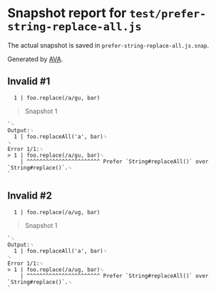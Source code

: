 # Snapshot report for `test/prefer-string-replace-all.js`

The actual snapshot is saved in `prefer-string-replace-all.js.snap`.

Generated by [AVA](https://avajs.dev).

## Invalid #1
      1 | foo.replace(/a/gu, bar)

> Snapshot 1

    `␊
    Output:␊
      1 | foo.replaceAll('a', bar)␊
    ␊
    Error 1/1:␊
    > 1 | foo.replace(/a/gu, bar)␊
        | ^^^^^^^^^^^^^^^^^^^^^^^ Prefer `String#replaceAll()` over `String#replace()`.␊
    `

## Invalid #2
      1 | foo.replace(/a/ug, bar)

> Snapshot 1

    `␊
    Output:␊
      1 | foo.replaceAll('a', bar)␊
    ␊
    Error 1/1:␊
    > 1 | foo.replace(/a/ug, bar)␊
        | ^^^^^^^^^^^^^^^^^^^^^^^ Prefer `String#replaceAll()` over `String#replace()`.␊
    `
